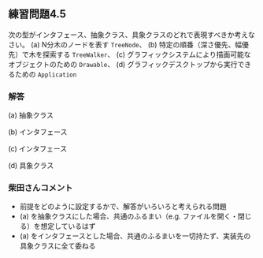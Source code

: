 ## 練習問題4.5

次の型がインタフェース、抽象クラス、具象クラスのどれで表現すべきか考えなさい。
(a) N分木のノードを表す `TreeNode`、
(b) 特定の順番（深さ優先、幅優先）で木を探索する `TreeWalker`、
(c) グラフィックシステムにより描画可能なオブジェクトのための `Drawable`、
(d) グラフィックデスクトップから実行できるための `Application`

### 解答

(a) 抽象クラス

(b) インタフェース

(c) インタフェース

(d) 具象クラス

### 柴田さんコメント
* 前提をどのように設定するかで、解答がいろいろと考えられる問題
* (a) を抽象クラスにした場合、共通のふるまい（e.g. ファイルを開く・閉じる）を想定しているはず
* (a) をインタフェースとした場合、共通のふるまいを一切持たず、実装先の具象クラスに全て委ねる
